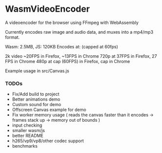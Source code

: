 # WasmVideoEncoder
A videoencoder for the browser using FFmpeg with WebAssembly

Currently encodes raw image and audio data, and muxes into a mp4/mp3 format.

Wasm: 2.5MB, JS: 120KB
Encodes at: (capped at 60fps)

2k video ~20FPS in Firefox, ~13FPS in Chrome 
720p at 37FPS in Firefox, 27 FPS in Chrome
480p at cap (60FPS) in Firefox, cap in Chrome

Example usage in src/Canvas.js

### TODOs
- Fix/Add build to project
- Better animations demo
- Custom sound for demo
- Offscreen Canvas example for demo
- Fix worker memory usage ( reads the canvas faster than it encodes -> frames stack up -> memory out of bounds ) 
- input checking
- smaller wasm/js
- better README
- h265/vp9/vp8/other codec support
- benchmarks
